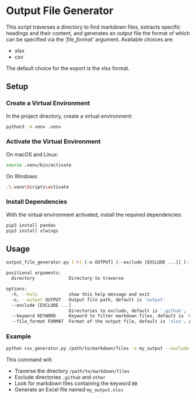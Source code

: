 # Output File Generator

This script traverses a directory to find markdown files, extracts specific headings and their content, and generates an output file the format of which can be specified via the *'file_format'* argument. Available choices are:
- xlsx
- csv

The default choice for the export is the xlsx format. 

## Setup

### Create a Virtual Environment

In the project directory, create a virtual environment:

```sh
python3 -m venv .venv
```

### Activate the Virtual Environment

On macOS and Linux:

```sh
source .venv/bin/activate
```

On Windows:

```sh
.\.venv\Scripts\activate
```

### Install Dependencies

With the virtual environment activated, install the required dependencies:

```sh
pip3 install pandas
pip3 install xlwings
```

## Usage

```sh
output_file_generator.py [-h] [-o OUTPUT] [--exclude [EXCLUDE ...]] [--keyword KEYWORD] [--file_format FORMAT] directory

positional arguments:
  directory             Directory to traverse

options:
  -h, --help            show this help message and exit
  -o, --output OUTPUT   Output file path, default is 'output'
  --exclude [EXCLUDE ...]
                        Directories to exclude, default is '.github', '.venv', 'other', 'UseCases'
  --keyword KEYWORD     Keyword to filter markdown files, default is 'BB'
  --file_format FORMAT  Format of the output file, default is 'xlsx'. Available choices are xlsx, csv.
```

### Example

```sh
python csv_generator.py /path/to/markdown/files -o my_output --exclude .github other --keyword BB
```

This command will:

- Traverse the directory `/path/to/markdown/files`
- Exclude directories `.github` and `other`
- Look for markdown files containing the keyword `BB`
- Generate an Excel file named `my_output.xlsx`

